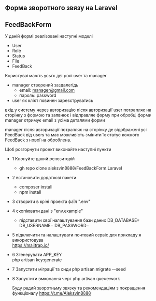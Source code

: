 

## Форма зворотного звязу на Laravel
## FeedBackForm

У даній формі реалізовані наступні моделі 
- User 
- Role
- Status
- File
- FeedBack

Користуваі мають усьго дві ролі  user  та  manager 
 - manager  створений заздалегідь  
    - email:   manager@gmail.com
    - пароль:  password
- user як клієт повинен зареєструватись 

вхід у систему через авторизацію  після авторизації  user  потрапляє на  сторінку з формою  та запвнює і відправляє форму
при обробці  форми  manager  отримує  email з усіма деталями форми

manager після авторизації потрапляє на сторінку де  відображені усі FeedBack  від  users  та має можливість змінити їх 
статус  кожного FeedBack з нової на оброблена.


Щоб розгорнути проект  виконайте наступні пункти 
- 1 Клонуйте даний репозиторій 
    - gh repo clone aleksvin8888/FeedBackForm.Laravel
- 2 встановити додаткові пакети 
    - composer install
    - npm install
- 3 створити в кріні проекта фаїл ".env"
- 4 скопіювати дані з "env.example" 
    - підставити свої налаштування  бази даних 
        DB_DATABASE=
        DB_USERNAME=
        DB_PASSWORD=
- 5 підключити та налаштувати почтовий сервіс 
    для прикладу я використовува  
    https://mailtrap.io/
- 6 Згенерувати  APP_KEY  
    php artisan key:generate
- 7 Запустити міграції та сиди 
    php artisan migrate --seed
- 8 Запустити  вмконання черг 
    php artisan queue:work
    
    
  Буду радий зворотньму звязку та рекомендаціям з покращення функціоналу  https://t.me/Aleksvin8888  

